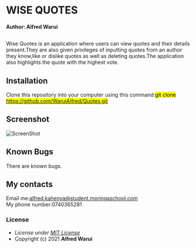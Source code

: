# WISE QUOTES
#### Author: **Alfred Warui**
## 
Wise Quotes is an application where users can view quotes and their details present.They are also given privileges of inputting quotes from an author they know,like or dislike quotes as well as deleting quotes.The application also highlights the quote with the highest vote.
## Installation 
  Clone this repository into your computer using this command:<mark>git clone https://github.com/WaruiAlfred/Quotes.git</mark>
## Screenshot
![ScreenShot](https://raw.github.com/WaruiAlfred/Quotes/master/src/assets/screenshot.png)
## Known Bugs
There are known bugs.
## My contacts
Email me:alfred.kahenya@student.moringaschool.com\
My phone number:0740365281
### License
* *License under [MIT License](LICENSE)*
* Copyright (c) 2021 **Alfred Warui**

